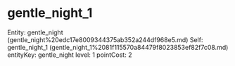 # gentle_night_1

Entity: gentle_night (gentle_night%20edc17e8009344375ab352a244df968e5.md)
Self: gentle_night_1 (gentle_night_1%2081f115570a84479f8023853ef82f7c08.md)
entityKey: gentle_night
level: 1
pointCost: 2